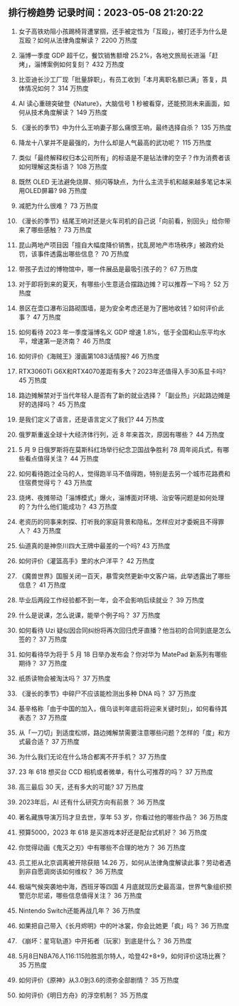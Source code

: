 
## 排行榜趋势 记录时间：2023-05-08 21:20:22
  
  1. 女子高铁劝阻小孩踢椅背遭掌掴，还手被定性为「互殴」，被打还手为什么是互殴？如何从法律角度解读？ 2200 万热度
    
  2. 淄博一季度 GDP 超千亿，餐饮销售额增 25.2%，各地文旅局长进淄「赶烤」，淄博案例如何复刻？ 432 万热度
    
  3. 比亚迪长沙工厂现「批量辞职」，有员工收到「本月离职名额已满」答复，具体情况如何？ 314 万热度
    
  4. AI 读心重磅突破登《Nature》，大脑信号 1 秒被看穿，还能预测未来画面，如何从技术角度解读？ 149 万热度
    
  5. 《漫长的季节》中为什么王响妻子那么痛恨王响，最终选择自杀？ 135 万热度
    
  6. 降龙十八掌并不是最强的，为什么却是人气最高的武功呢？ 115 万热度
    
  7. 类似「最终解释权归本公司所有」的标语是不是钻法律的空子？作为消费者该如何理解这类标语？ 108 万热度
    
  8. 既然 OLED 无法避免烧屏、频闪等缺点，为什么主流手机和越来越多笔记本采用OLED屏幕? 98 万热度
    
  9. 减肥为什么很难？ 73 万热度
    
  10. 《漫长的季节》结尾王响对还是火车司机的自己说「向前看，别回头」给你带来了哪些感触？ 73 万热度
    
  11. 昆山两地产项目因「擅自大幅度降价销售，扰乱房地产市场秩序」被政府处罚，该事件透露出哪些信息？ 70 万热度
    
  12. 带孩子去过的博物馆中，哪一件展品是最吸引孩子的？ 67 万热度
    
  13. 对于即将到来的夏天，有哪些小生意适合摆路边摊？可以推荐一下吗？ 52 万热度
    
  14. 景区在壶口瀑布沿路砌围墙，是为安全考虑还是为了圈地收钱？如何评价此事？ 47 万热度
    
  15. 如何看待 2023 年一季度淄博名义 GDP 增速 1.8%，低于全国和山东平均水平，增速第一是济南？ 46 万热度
    
  16. 如何评价《海贼王》漫画第1083话情报? 46 万热度
    
  17. RTX3060Ti G6X和RTX4070差距有多大？2023年还值得入手30系显卡吗? 45 万热度
    
  18. 路边摊解禁对于当代年轻人是否有了新的就业选择？「副业热」兴起路边摊是好的选择吗？ 45 万热度
    
  19. 是我们定义了语言，还是语言定义了我们? 44 万热度
    
  20. 俄罗斯重返全球十大经济体行列，近 8 年来首次，原因有哪些？ 44 万热度
    
  21. 5 月 9 日俄罗斯将在莫斯科红场举行纪念卫国战争胜利 78 周年阅兵式，有哪些看点值得关注？ 44 万热度
    
  22. 如何看待跑过全马的人，觉得跑半马不值得跑，特别是去另一个城市花路费和住宿费觉得亏？ 43 万热度
    
  23. 烧烤、夜摊带动「淄博模式」爆火，淄博面对环境、治安等问题是如何处理的？为什么他们能成功？ 43 万热度
    
  24. 老资历的同事来刺探、打听我的家庭背景和隐私，怎样应对才委婉且不得罪人？ 43 万热度
    
  25. 仙道真的是神奈川四大王牌中最差的一个吗? 43 万热度
    
  26. 如何评价《灌篮高手》里的水户洋平？ 42 万热度
    
  27. 《魔兽世界》国服关闭一百天，暴雪突然更新中文客户端，此举透露出了哪些信息？ 41 万热度
    
  28. 毕业后两段工作经验都不到一年，会不会影响后续就业？ 39 万热度
    
  29. 什么是说课，怎么说课，能举个例子吗？ 37 万热度
    
  30. 如何看待 Uzi 疑似因合同纠纷将再次回归虎牙直播？他当初的合同到底是怎么签的？ 37 万热度
    
  31. 如何看待华为将于 5 月 18 日举办发布会？你对华为 MatePad 新系列有哪些期待？ 37 万热度
    
  32. 纸质读物会被淘汰吗？ 37 万热度
    
  33. 《漫长的季节》中碎尸不应该能检测出多种 DNA 吗？ 37 万热度
    
  34. 基辛格称「由于中国的加入，俄乌谈判年底前将迎来关键时刻」，如何看待其表态？ 37 万热度
    
  35. 从「一刀切」到适度松绑，路边摊解禁需要注意哪些问题？怎样的「度」和方式最合适？ 37 万热度
    
  36. 为什么我们无论在什么场合都离不开手机？ 37 万热度
    
  37. 23 年 618 想买台 CCD 相机或者微单，有什么可推荐的吗？ 37 万热度
    
  38. 高三最后 30 天，还有多大的可能? 37 万热度
    
  39. 2023年后，AI 还有什么研究方向有前景？ 36 万热度
    
  40. 著名藏族导演万玛才旦去世，享年 53 岁，你看过他的哪些作品？ 36 万热度
    
  41. 预算5000，2023 年 618 是买游戏本好还是配台式机好？ 36 万热度
    
  42. 你觉得动画《鬼灭之刃》中有哪些不合理的地方？ 36 万热度
    
  43. 员工拒从北京调离被开除获赔 14.26 万，如何从法律角度解读此事？劳动者遇到非自愿调岗该如何维权？ 36 万热度
    
  44. 极端气候突袭地中海，西班牙等四国 4 月底就现历史最高温，世界气象组织预警厄尔尼诺，哪些信息值得关注？ 36 万热度
    
  45. Nintendo Switch还能再战几年？ 36 万热度
    
  46. 如果把自己带入《长月烬明》中的叶冰裳，你会比她更「疯」吗？ 36 万热度
    
  47. 《崩坏：星穹轨道》中开拓者（玩家）到底是什么？ 36 万热度
    
  48. 5月8日NBA76人116:115险胜凯尔特人，哈登42+8+9，如何评价这场比赛？ 35 万热度
    
  49. 如何评价《原神》从3.0到3.6的须弥全部剧情？ 35 万热度
    
  50. 如何评价《明日方舟》的浮空机制？ 35 万热度
    